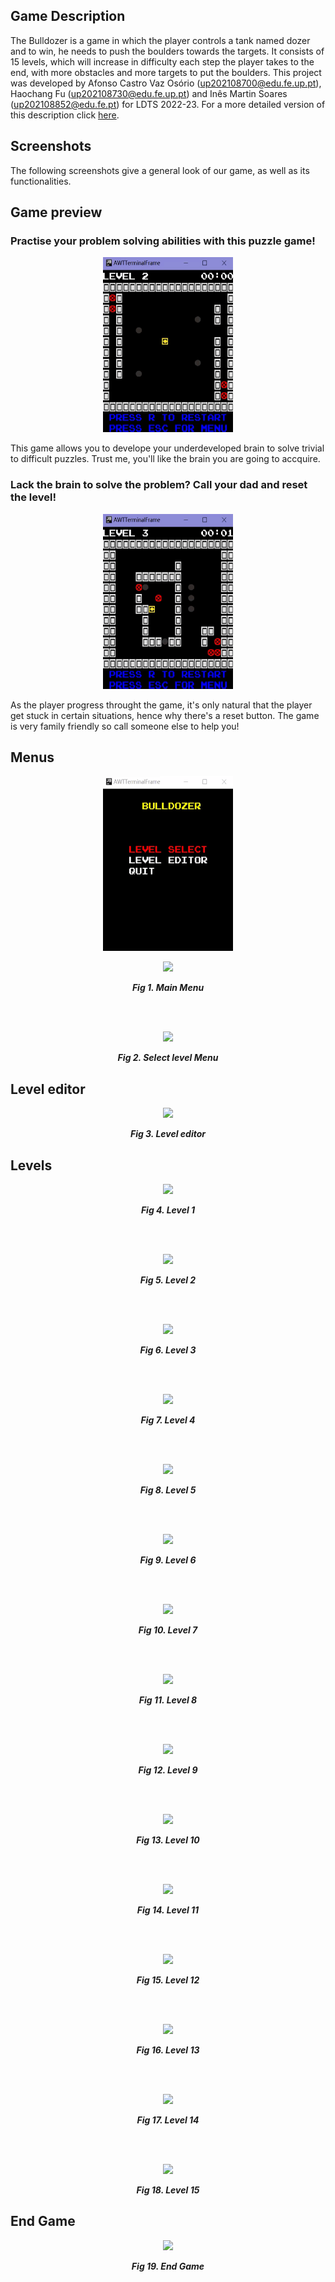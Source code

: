## Game Description

The Bulldozer is a game in which the player controls a tank named dozer and to win, he needs to push the boulders towards the targets. It consists of 15 levels, which will increase in difficulty each step the player takes to the end, with more obstacles and more targets to put the boulders.
This project was developed by Afonso Castro Vaz Osório (up202108700@edu.fe.up.pt), Haochang Fu (up202108730@edu.fe.up.pt) and Inês Martin Soares (up202108852@edu.fe.pt) for LDTS 2022-23.
For a more detailed version of this description click [here](./docs/README.md).

## Screenshots

The following screenshots give a general look of our game, as well as its functionalities.

## Game preview
### Practise your problem solving abilities with this puzzle game!
<p align="center" justify="center">
<img src= "Docs/Gifs/play.gif" width="208" height="280"/>
</p>
This game allows you to develope your underdeveloped brain to solve trivial to difficult puzzles. Trust me, you'll like the brain you are going to accquire.

### Lack the brain to solve the problem? Call your dad and **reset the level**!

<p align="center" justify="center">
<img src= "Docs/Gifs/reset.gif" width="208" height="280"/>
</p>
As the player progress throught the game, it's only natural that the player get stuck in certain situations, hence why there's a reset button. The game is very family friendly so call someone else to help you!

## Menus

<p align="center" justify="center">
<img src= "Docs/Gifs/SelectLevel.gif" width="208" height="280"/>
</p>

<p align="center" justify="center">
  <img src="Docs/Images/Screenshots/Captura de ecrã de 2022-12-21 21-19-26.png"/>
</p>
<p align="center">
  <b><i>Fig 1. Main Menu </i></b>
</p>  

<br>
<br />

<p align="center" justify="center">
  <img src="Docs/Images/Screenshots/Captura de ecrã de 2022-12-21 21-19-30.png"/>
</p>
<p align="center">
  <b><i>Fig 2. Select level Menu </i></b>  
</p>  

## Level editor

<p align="center" justify="center">
  <img src="Docs/Images/Screenshots/Captura de ecrã de 2022-12-21 21-19-37.png"/>
</p>
<p align="center">
  <b><i>Fig 3. Level editor </i></b>
</p>

## Levels

<p align="center" justify="center">
  <img src="Docs/Images/Screenshots/Captura de ecrã de 2022-12-21 21-13-43.png"/>
</p>
<p align="center">
  <b><i>Fig 4. Level 1 </i></b>
</p>

<br>
<br />

<p align="center" justify="center">
  <img src="Docs/Images/Screenshots/Captura de ecrã de 2022-12-21 21-15-31.png"/>
</p>
<p align="center">
  <b><i>Fig 5. Level 2 </i></b>
</p>

<br>
<br />

<p align="center" justify="center">
  <img src="Docs/Images/Screenshots/Captura de ecrã de 2022-12-21 21-15-44.png"/>
</p>
<p align="center">
  <b><i>Fig 6. Level 3 </i></b>
</p>

<br>
<br />

<p align="center" justify="center">
  <img src="Docs/Images/Screenshots/Captura de ecrã de 2022-12-21 21-15-52.png"/>
</p>
<p align="center">
  <b><i>Fig 7. Level 4 </i></b>
</p>

<br>
<br />

<p align="center" justify="center">
  <img src="Docs/Images/Screenshots/Captura de ecrã de 2022-12-21 21-16-02.png"/>
</p>
<p align="center">
  <b><i>Fig 8. Level 5 </i></b>
</p>

<br>
<br />

<p align="center" justify="center">
  <img src="Docs/Images/Screenshots/Captura de ecrã de 2022-12-21 21-16-11.png"/>
</p>
<p align="center">
  <b><i>Fig 9. Level 6 </i></b>
</p>

<br>
<br />

<p align="center" justify="center">
  <img src="Docs/Images/Screenshots/Captura de ecrã de 2022-12-21 21-16-59.png"/>
</p>
<p align="center">
  <b><i>Fig 10. Level 7 </i></b>
</p>

<br>
<br />

<p align="center" justify="center">
  <img src="Docs/Images/Screenshots/Captura de ecrã de 2022-12-21 21-17-08.png"/>
</p>
<p align="center">
  <b><i>Fig 11. Level 8 </i></b>
</p>

<br>
<br />

<p align="center" justify="center">
  <img src="Docs/Images/Screenshots/Captura de ecrã de 2022-12-21 21-17-15.png"/>
</p>
<p align="center">
  <b><i>Fig 12. Level 9 </i></b>
</p>

<br>
<br />

<p align="center" justify="center">
  <img src="Docs/Images/Screenshots/Captura de ecrã de 2022-12-21 21-17-24.png"/>
</p>
<p align="center">
  <b><i>Fig 13. Level 10 </i></b>
</p>

<br>
<br />

<p align="center" justify="center">
  <img src="Docs/Images/Screenshots/Captura de ecrã de 2022-12-21 21-17-48.png"/>
</p>
<p align="center">
  <b><i>Fig 14. Level 11 </i></b>
</p>

<br>
<br />

<p align="center" justify="center">
  <img src="Docs/Images/Screenshots/Captura de ecrã de 2022-12-21 21-17-57.png"/>
</p>
<p align="center">
  <b><i>Fig 15. Level 12 </i></b>
</p>

<br>
<br />

<p align="center" justify="center">
  <img src="Docs/Images/Screenshots/Captura de ecrã de 2022-12-21 21-18-05.png"/>
</p>
<p align="center">
  <b><i>Fig 16. Level 13 </i></b>
</p>

<br>
<br />

<p align="center" justify="center">
  <img src="Docs/Images/Screenshots/Captura de ecrã de 2022-12-21 21-18-24.png"/>
</p>
<p align="center">
  <b><i>Fig 17. Level 14 </i></b>
</p>

<br>
<br />

<p align="center" justify="center">
  <img src="Docs/Images/Screenshots/Captura de ecrã de 2022-12-21 21-18-33.png"/>
</p>
<p align="center">
  <b><i>Fig 18. Level 15 </i></b>
</p>

## End Game

<p align="center" justify="center">
  <img src="Docs/Images/Screenshots/Captura de ecrã de 2022-12-21 21-18-57.png"/>
</p>
<p align="center">
  <b><i>Fig 19. End Game </i></b>
</p>
